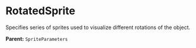 # RotatedSprite

Specifies series of sprites used to visualize different rotations of the object.

**Parent:** `SpriteParameters`

